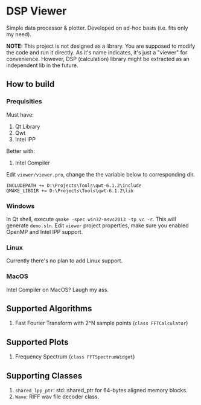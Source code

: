 # DSP Viewer
Simple data processor & plotter. Developed on ad-hoc basis (i.e. fits only my need).

__NOTE:__
This project is not designed as a library. You are supposed to modify the code and run it directly. As it's name indicates, 
it's just a "viewer" for convenience. However, DSP (calculation) library might be extracted as an independent lib in the future.

## How to build
### Prequisities
Must have:

1. Qt Library
2. Qwt
3. Intel IPP

Better with:

1. Intel Compiler


Edit `viewer/viewer.pro`, change the the variable below to corresponding dir.

```
INCLUDEPATH += D:\Projects\Tools\qwt-6.1.2\include
QMAKE_LIBDIR += D:\Projects\Tools\qwt-6.1.2\lib
```

### Windows
In Qt shell, execute `qmake -spec win32-msvc2013 -tp vc -r`. This will generate `demo.sln`. Edit `viewer` project properties, 
make sure you enabled OpenMP and Intel IPP support.

### Linux
Currently there's no plan to add Linux support.

### MacOS
Intel Compiler on MacOS? Laugh my ass.

## Supported Algorithms
1. Fast Fourier Transform with 2^N sample points (`class FFTCalculator`)

## Supported Plots
1. Frequency Spectrum (`class FFTSpectrumWidget`)

## Supporting Classes
1. `shared_lpp_ptr`: std::shared_ptr for 64-bytes aligned memory blocks.
2. `Wave`: RIFF wav file decoder class.
